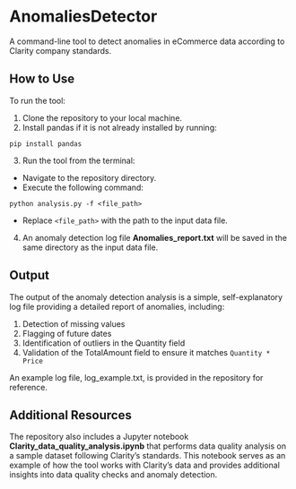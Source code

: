 # AnomaliesDetector

A command-line tool to detect anomalies in eCommerce data according to Clarity company standards.

## How to Use

To run the tool:

1.	Clone the repository to your local machine.
2.	Install pandas if it is not already installed by running:

`pip install pandas`


3.	Run the tool from the terminal:
* Navigate to the repository directory.
* Execute the following command: 

`python analysis.py -f <file_path>`

* Replace `<file_path>` with the path to the input data file.

4.	An anomaly detection log file **Anomalies_report.txt** will be saved in the same directory as the input data file.

## Output

The output of the anomaly detection analysis is a simple, self-explanatory log file providing a detailed report of anomalies, including:

1.	Detection of missing values
2.	Flagging of future dates
3.	Identification of outliers in the Quantity field
4.	Validation of the TotalAmount field to ensure it matches `Quantity * Price`

An example log file, log_example.txt, is provided in the repository for reference.

## Additional Resources

The repository also includes a Jupyter notebook **Clarity_data_quality_analysis.ipynb** that performs data quality analysis on a sample dataset following Clarity’s standards. This notebook serves as an example of how the tool works with Clarity’s data and provides additional insights into data quality checks and anomaly detection.